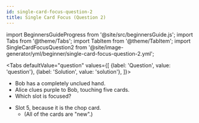```yaml
---
id: single-card-focus-question-2
title: Single Card Focus (Question 2)
---
```


import BeginnersGuideProgress from '@site/src/beginnersGuide.js';
import Tabs from '@theme/Tabs';
import TabItem from '@theme/TabItem';
import SingleCardFocusQuestion2 from '@site/image-generator/yml/beginner/single-card-focus-question-2.yml';

<BeginnersGuideProgress part="29" />

<!-- lint disable no-undefined-references -->

<Tabs
  defaultValue="question"
  values={[
    {label: 'Question', value: 'question'},
    {label: 'Solution', value: 'solution'},
  ]}>
<TabItem value="question">

- Bob has a completely unclued hand.
- Alice clues purple to Bob, touching five cards.
- Which slot is focused?

</TabItem>
<TabItem value="solution">

- Slot 5, because it is the chop card.
  - (All of the cards are "new".)

</TabItem>
</Tabs>

<SingleCardFocusQuestion2 />
